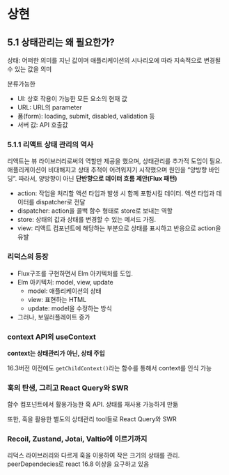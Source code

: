 # 상현
## 5.1 상태관리는 왜 필요한가?

상태: 어떠한 의미를 지닌 값이며 애플리케이션의 시나리오에 따라 지속적으로 변경될 수 있는 값을 의미

분류가능한

- UI: 상호 작용이 가능한 모든 요소의 현재 값
- URL: URL의 parameter
- 폼(form): loading, submit, disabled, validation 등
- 서버 값: API 호출값

### 5.1.1 리액트 상태 관리의 역사

리액트는 뷰 라이브러리로써의 역할만 제공을 했으며, 상태관리를 추가적 도입이 필요.
애플리케이션이 비대해지고 상태 추적이 어려워지기 시작했으며 원인을 “양방향 바인딩”.
따라서, 양방향이 아닌 **단반향으로 데이터 흐름 제안(Flux 패턴)**

- action: 작업을 처리할 액션 타입과 발생 시 함께 포함시킬 데이터. 액션 타입과 데이터를 dispatcher로 전달
- dispatcher: action을 콜백 함수 형태로 store로 보내는 역할
- store: 상태의 값과 상태를 변경할 수 있는 메서드 가짐.
- view: 리액트 컴포넌트에 해당하는 부분으로 상태를 표시하고 반응으로 action을 유발

### 리덕스의 등장

- Flux구조를 구현하면서 Elm 아키텍처를 도입.
- Elm 아키텍처: model, view, update
    - model: 애플리케이션의 상태
    - view: 표현하는 HTML
    - update: model을 수정하는 방식
- 그러나, 보일러플레이트 증가

### context API외 useContext

**context는 상태관리가 아닌, 상태 주입**

16.3버전 이전에도 `getChildContext()`라는 함수를 통해서 context를 인식 가능

### 훅의 탄생, 그리고 React Query와 SWR

함수 컴포넌트에서 활용가능한 훅 API. 상태를 재사용 가능하게 만듦

또한, 훅을 활용한 별도의 상태관리 tool들로 React Query와 SWR

### Recoil, Zustand, Jotai, Valtio에 이르기까지

리덕스 라이브러리와 다르게 훅을 이용하여 작은 크기의 상태를 관리. peerDependecies로 react 16.8 이상을 요구하고 있음



